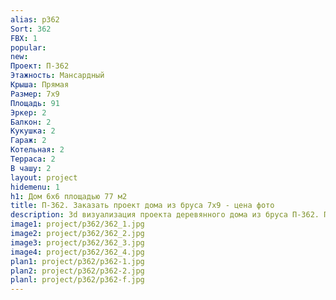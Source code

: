 ```yaml
---
alias: p362
Sort: 362
FBX: 1
popular: 
new: 
Проект: П-362
Этажность: Мансардный
Крыша: Прямая
Размер: 7х9
Площадь: 91
Эркер: 2
Балкон: 2
Кукушка: 2
Гараж: 2
Котельная: 2
Терраса: 2
В чашу: 2
layout: project
hidemenu: 1
h1: Дом 6х6 площадью 77 м2
title: П-362. Заказать проект дома из бруса 7х9 - цена фото
description: 3d визуализация проекта деревянного дома из бруса П-362. Площадь 91 м2, размер 7х9. Вы можете внести любые изменения в проект.
image1: project/p362/362_1.jpg
image2: project/p362/362_2.jpg
image3: project/p362/362_3.jpg
image4: project/p362/362_4.jpg
plan1: project/p362/p362-1.jpg
plan2: project/p362/p362-2.jpg
planl: project/p362/p362-f.jpg
---
```

